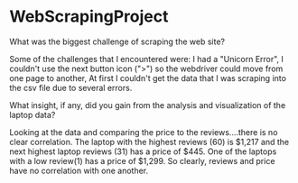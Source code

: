 # WebScrapingProject
What was the biggest challenge of scraping the web site?

Some of the challenges that I encountered were:
  I had a "Unicorn Error",
  I couldn't use the next button icon (">") so the webdriver could move from one page to another,
  At first I couldn't get the data that I was scraping into the csv file due to several errors.


What insight, if any, did you gain from the analysis and visualization of the laptop data?

Looking at the data and comparing the price to the reviews....there is no clear correlation. The laptop with the highest reviews (60) is $1,217 and the next highest laptop reviews (31) has a price of $445. One of the laptops with a low review(1) has a price of $1,299. So clearly, reviews and price have no correlation with one another. 
